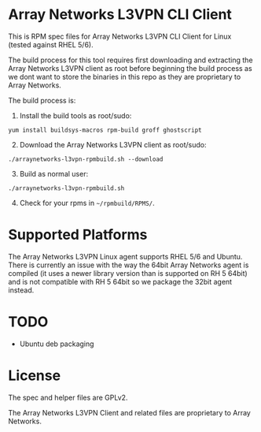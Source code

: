 # Array Networks L3VPN CLI Client

This is RPM spec files for Array Networks L3VPN CLI Client for Linux (tested against RHEL 5/6).

The build process for this tool requires first downloading and extracting the Array Networks L3VPN client as root before beginning the build process as we dont want to store the binaries in this repo as they are proprietary to Array Networks.

The build process is:

1. Install the build tools as root/sudo:
  ```
  yum install buildsys-macros rpm-build groff ghostscript
  ```
  
2. Download the Array Networks L3VPN client as root/sudo:
  ```
  ./arraynetworks-l3vpn-rpmbuild.sh --download
  ```
  
3. Build as normal user:
  ```
  ./arraynetworks-l3vpn-rpmbuild.sh
  ```
  
4. Check for your rpms in `~/rpmbuild/RPMS/`.

# Supported Platforms

The Array Networks L3VPN Linux agent supports RHEL 5/6 and Ubuntu. There is currently an issue with the way the 64bit Array Networks agent is compiled (it uses a newer library version than is supported on RH 5 64bit) and is not compatible with RH 5 64bit so we package the 32bit agent instead.

# TODO

* Ubuntu deb packaging

# License

The spec and helper files are GPLv2.

The Array Networks L3VPN Client and related files are proprietary to Array Networks.
